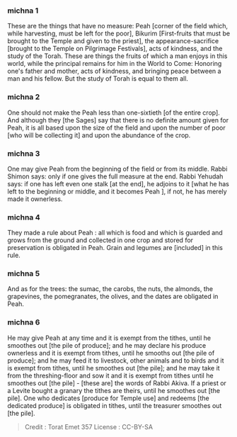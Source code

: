 
### michna 1
These are the things that have no measure: Peah [corner of the field which, while harvesting, must be left for the poor], Bikurim [First-fruits that must be brought to the Temple and given to the priest], the appearance-sacrifice [brought to the Temple on Pilgrimage Festivals], acts of kindness, and the study of the Torah. These are things the fruits of which a man enjoys in this world, while the principal remains for him in the World to Come: Honoring one's father and mother, acts of kindness, and bringing peace between a man and his fellow. But the study of Torah is equal to them all.

### michna 2
One should not make the Peah less than one-sixtieth [of the entire crop]. And although they [the Sages] say that there is no definite amount given for Peah, it is all based upon the size of the field and upon the number of poor [who will be collecting it] and upon the abundance of the crop.

### michna 3
One may give Peah from the beginning of the field or from its middle. Rabbi Shimon says: only if one gives the full measure at the end. Rabbi Yehudah says: if one has left even one stalk [at the end], he adjoins to it [what he has left to the beginning or middle, and it becomes Peah ], if not, he has merely made it ownerless.

### michna 4
They made a rule about Peah : all which is food and which is guarded and grows from the ground and collected in one crop and stored for preservation is obligated in Peah. Grain and legumes are [included] in this rule.

### michna 5
And as for the trees: the sumac, the carobs, the nuts, the almonds, the grapevines, the pomegranates, the olives, and the dates are obligated in Peah.

### michna 6
He may give Peah at any time and it is exempt from the tithes, until he smoothes out [the pile of produce]; and he may declare his produce ownerless and it is exempt from tithes, until he smooths out [the pile of produce]; and he may feed it to livestock, other animals and to birds and it is exempt from tithes, until he smoothes out [the pile]; and he may take it from the threshing-floor and sow it and it is exempt from tithes until he smoothes out [the pile] - [these are] the words of Rabbi Akiva. If a priest or a Levite bought a granary the tithes are theirs, until he smoothes out [the pile]. One who dedicates [produce for Temple use] and redeems [the dedicated produce] is obligated in tithes, until the treasurer smoothes out [the pile].

>Credit : Torat Emet 357
>License : CC-BY-SA 
